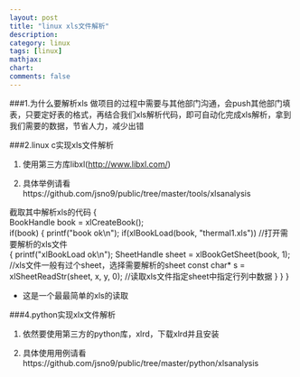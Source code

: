 ```yaml
---
layout: post
title: "linux xls文件解析"
description:
category: linux
tags: [linux]
mathjax: 
chart:
comments: false
---
```


###1.为什么要解析xls
做项目的过程中需要与其他部门沟通，会push其他部门填表，只要定好表的格式，再结合我们xls解析代码，即可自动化完成xls解析，拿到我们需要的数据，节省人力，减少出错

###2.linux c实现xls文件解析
1. 使用第三方库libxl(http://www.libxl.com/)

2. 具体举例请看https://github.com/jsno9/public/tree/master/tools/xlsanalysis

截取其中解析xls的代码
	{		
		BookHandle book = xlCreateBook();	
		if(book) 
		{
			printf("book ok\n");
			if(xlBookLoad(book, "thermal1.xls"))	//打开需要解析的xls文件 	
			{
				printf("xlBookLoad ok\n");
				SheetHandle sheet = xlBookGetSheet(book, 1);	//xls文件一般有过个sheet，选择需要解析的sheet
				const char* s = xlSheetReadStr(sheet, x, y, 0);	//读取xls文件指定sheet中指定行列中数据
			}
		}
	}

+ 这是一个最最简单的xls的读取

###4.python实现xlx文件解析
1. 依然要使用第三方的python库，xlrd，下载xlrd并且安装

2. 具体使用用例请看https://github.com/jsno9/public/tree/master/python/xlsanalysis
